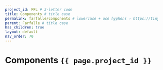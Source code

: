 ```yaml
---
project_id: FFL # 3-letter code
title: Components # title case
permalink: farfalle/components # lowercase + use hyphens › https://tinyurl.com/27kmc4rb
parent: Farfalle # title case
has_children: true
layout: default
nav_order: 70
---
```



# Components `{{ page.project_id }}`

